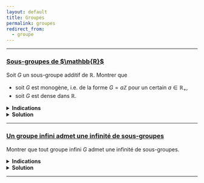 ```yaml
---
layout: default
title: Groupes
permalink: groupes
redirect_from:
  - groupe
---
```


---

<h3 id="sous-groupes-de-r">
  <a href="#sous-groupes-de-r" class="header">
  Sous-groupes de $\mathbb{R}$</a>
</h3>

Soit $G$ un sous-groupe additif de $\mathbb{R}$. Montrer que 
- soit $G$ est monogène, i.e. de la forme $G = a\mathbb{Z}$ pour un certain $a \in \mathbb{R}_+$,
- soit $G$ est dense dans $\mathbb{R}$.

<details>
  <summary><b>Indications</b></summary>
  <details>
    <summary><u>Indication 1</u></summary>
      Lorsque $G\neq\{0\}$, considérer $a = \inf(G\cap\mathbb{R}^*_+)$.
  </details>
  <details>
    <summary><u>Indication 2</u></summary>
      Séparer les cas $a > 0$ et $a = 0$.
  </details>
</details>

<details>
  <summary><b>Solution</b></summary>
    Si $G = \{0\}$, le résultat est immédiat : $G = 0\mathbb{Z}$.<br><br>

    Supposons maintenant que $G\neq\{0\}$.<br>
    Il existe alors $x\in G\setminus\{0\}$. Puisque $G$ est un sous-groupe additif de $\mathbb{R}$, on a $-x\in G$.<br>
    Donc, $G\cap\mathbb{R}^*_+$ est une partie non vide et minorée de $\mathbb{R}$, donc admet une borne inférieure. Posons

    $$a = \inf(G\cap\mathbb{R}^*_+) \geq 0$$

    Premier cas : $a > 0$.
    <ol>
      Montrons que $G = a\mathbb{Z}$.<br><br>

      Montrons d'abord que $a\in G$. Supposons par l'absurde que $a\notin G$.<br>
      Par caractérisation de l'infimum, et puisque $a\notin G\cap\mathbb{R}^*_+$, il existe $x_1$ et $x_2$ dans $G\cap\mathbb{R}^*_+$ tels que $a < x_1 < x_2 < 2a$.<br>
      Puisque $x_1$ et $x_2$ sont dans $G$ qui est un groupe additif, on a $x_2 - x_1\in G$. De plus, $0 < x_2 - x_1$ donc $x_2 - x_1\in G\cap\mathbb{R}^*_+$.<br>
      Or, $x_2 - x_1 < a = \inf(G\cap\mathbb{R}^*_+)$, ce qui est absurde.<br>
      Donc, $a\in G$.<br><br>

      Montrons maintenant que $G = a\mathbb{Z}$ par double inclusion.<br>
      Puisque $a\in G$, on a $a\mathbb{Z} = \langle a\rangle \subset G$.<br>
      Reciproquement, soit $x\in G$. Il existe $n\in\mathbb{Z}$ tel que $na \leq x < (n+1)a$ (avec $n=\lfloor x/a\rfloor$).<br>
      Puisque $a\in G$, on a $na\in G$. Donc $x - na\in G$.<br>
      Or, $0 \leq x - na < a = \inf(G\cap\mathbb{R}^*_+)$, donc $x - na = 0$ et $x = na\in a\mathbb{Z}$.<br><br>

      Ainsi, $G = a\mathbb{Z}$.
    </ol>

    Deuxième cas : $a = 0$.
    <ol>
      Montrons que $G$ est dense dans $\mathbb{R}$.<br>
      Soit $x\in\mathbb{R}$ et $\varepsilon > 0$. On cherche $g\in G$ tel que $|x - g| < \varepsilon$.<br>
      Par caractérisation de l'infimum $a=\inf(G\cap\mathbb{R}^*_+)=0$, il existe $y\in G\cap\mathbb{R}^*_+$ tel que $0 < y < \varepsilon$.<br>
      Puisque $y\in G$, on a $y\mathbb{Z}\subset G$.<br>
      De plus, on a $y\mathbb{Z}\ \cap\ ]x-\varepsilon,x+\varepsilon[\ \neq \emptyset$ car il existe $n\in\mathbb{Z}$ tel que $ny\leq x < (n+1)y$ (avec $n=\lfloor x/y\rfloor$).<br>
      En notant $g = ny \in y\mathbb{Z} \subset G$, on a $|x - g| = x - ny < y < \varepsilon$.<br>
      Donc, $G$ est dense dans $\mathbb{R}$.
    </ol>

    Par conséquent, soit $G$ est monogène de la forme $G = a\mathbb{Z}$ pour un certain $a\in\mathbb{R}_+$, soit $G$ est dense dans $\mathbb{R}$.
</details>

---

<h3 id="groupe-infini-infinites-sous-groupes">
  <a href="#groupe-infini-infinites-sous-groupes" class="header">
  Un groupe infini admet une infinité de sous-groupes</a>
</h3>

Montrer que tout groupe infini $G$ admet une infinité de sous-groupes.

<details>
  <summary><b>Indications</b></summary>
    <details>
      <summary><u>Indication 1</u></summary>
        Supposer que $G$ admet un nombre fini de sous-groupes.<br>
        Montrer qu'il existe une partie finie $A$ de $G$ telle que $\displaystyle G = \bigcup_{a\in A} \langle a\rangle$.
    </details>
    <details>
      <summary><u>Indication 2</u></summary>
        Montrer que tous les sous-groupes engendrés $\langle a\rangle$ sont finis.
    </details>
</details>

<details>
  <summary><b>Solution</b></summary>
    Montrons la contraposée de l'énoncé : si $G$ admet un nombre fini de sous-groupes, alors $G$ est fini.<br>
    Supposons que $G$ admet un nombre fini de sous-groupes.<br><br>
    <li>
      <u>Étape 1 :</u> Montrons qu'il existe une partie finie $A$ de $G$ telle que $\displaystyle G = \bigcup_{a\in A} \langle a\rangle$.<br>
      <ol>
        Remarquons tout d'abord que $a \in \langle a\rangle$ pour tout $a\in G$. Donc
        $$G = \bigcup_{a\in G} \langle a\rangle.$$
        Or, $G$ admet un nombre fini de sous-groupes, donc l'ensemble des sous-groupes engendrés $\left\{\langle a\rangle\mid a\in G\right\}$ est fini.<br>
        Donc il existe une partie finie $A$ de $G$ telle que les deux ensembles suivants soient égaux :
        $$\left\{\langle a\rangle\mid a\in G\right\} = \left\{\langle a\rangle\mid a\in A\right\}.$$
        Ainsi,
        $$G = \displaystyle\bigcup_{a\in A} \langle a\rangle.$$
      </ol>
    </li>
    <li>
      <u>Étape 2 :</u> Montrons que tous les sous-groupes engendrés $\langle a\rangle$ sont finis.<br>
      <ol>
        Soit $a\in G$. Si $\langle a\rangle$ est infini, alors $\langle a\rangle$ est isomorphe à $\mathbb{Z}$.<br>
        Or $\mathbb{Z}$ admet une infinité de sous-groupes distincts (de la forme $n\mathbb{Z}$ pour $n\in\mathbb{N}$).<br>
        Donc par isomorphisme, $\langle a\rangle$ admet une infinité de sous-groupes distincts et donc $G$ admet une infinité de sous-groupes, ce qui contredit l'hypothèse de départ.<br>
        Donc tous les sous-groupes engendrés $\langle a\rangle$ sont finis.
      </ol>
    </li>
    En combinant les deux étapes, on obtient que $\displaystyle G = \bigcup_{a\in A} \langle a\rangle$ est une union finie de sous-groupes finis, donc $G$ est fini, ce qui conclut la preuve par contraposée.
</details>

---

